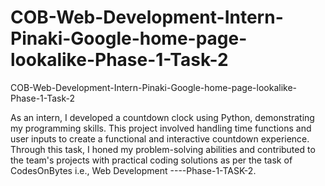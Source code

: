 # COB-Web-Development-Intern-Pinaki-Google-home-page-lookalike-Phase-1-Task-2
COB-Web-Development-Intern-Pinaki-Google-home-page-lookalike-Phase-1-Task-2

As an intern, I developed a countdown clock using Python, demonstrating my programming skills. This project involved handling time functions and user inputs to create a functional and interactive countdown experience. Through this task, I honed my problem-solving abilities and contributed to the team's projects with practical coding solutions as per the task of CodesOnBytes i.e., Web Development ----Phase-1-TASK-2.
